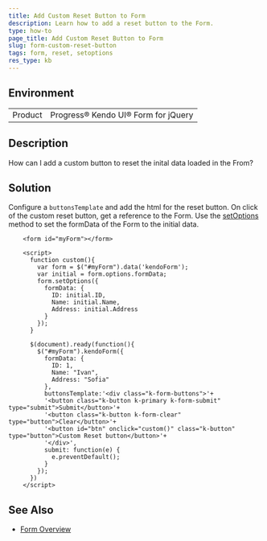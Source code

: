 ```yaml
---
title: Add Custom Reset Button to Form
description: Learn how to add a reset button to the Form.
type: how-to
page_title: Add Custom Reset Button to Form
slug: form-custom-reset-button
tags: form, reset, setoptions
res_type: kb
---
```


## Environment

<table>
 <tr>
  <td>Product</td>
  <td>Progress® Kendo UI® Form for jQuery</td>
 </tr>
</table>

## Description

How can I add a custom button to reset the inital data loaded in the From?

## Solution

Configure a `buttonsTemplate` and add the html for the reset button. On click of the custom reset button, get a reference to the Form. Use the [setOptions](/api/javascript/ui/form/methods/setoptions) method to set the formData of the Form to the initial data.

```dojo
    <form id="myForm"></form>

    <script>
      function custom(){     
        var form = $("#myForm").data('kendoForm');
        var initial = form.options.formData;
        form.setOptions({
          formData: {
            ID: initial.ID,
            Name: initial.Name,
            Address: initial.Address
          }
        });
      }

      $(document).ready(function(){        
        $("#myForm").kendoForm({
          formData: {
            ID: 1,
            Name: "Ivan",
            Address: "Sofia"
          },
          buttonsTemplate:'<div class="k-form-buttons">'+
          '<button class="k-button k-primary k-form-submit" type="submit">Submit</button>'+
          '<button class="k-button k-form-clear" type="button">Clear</button>'+
          '<button id="btn" onclick="custom()" class="k-button" type="button">Custom Reset button</button>'+
          '</div>',
          submit: function(e) {
            e.preventDefault();
          }          
        });
      })
    </script>
```

## See Also

* [Form Overview](https://docs.telerik.com/kendo-ui/controls/form/overview)
